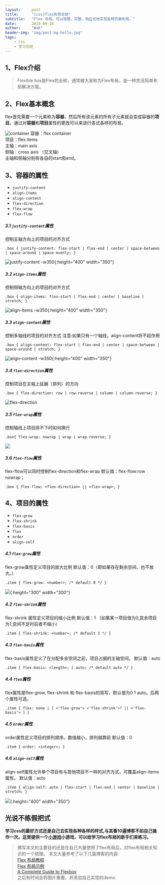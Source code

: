 ```yaml
---
layout:     post
title:      "[css]flex布局总结"
subtitle:   "Flex 布局，可以简便、完整、响应式地实现各种页面布局。"
date:       2018-09-18
author:     "WaK"
header-img: "img/post-bg-hello.jpg"
tags:
    - css
    - 学习总结
---
```


## 1、Flex介绍
>Flexible box是Flex的全称，通常被大家称为Flex布局，是一种灵活简单布局解决方案。

## 2、Flex基本概念
flex首先需要一个元素称为**容器**，然后所有该元素的所有子元素就会变成容器的**项目**。通过对**容器**和**项目**属性的更改可以来进行各式各样的布局。


![container](http://www.ruanyifeng.com/blogimg/asset/2015/bg2015071004.png)
容器：flex container <br> 
项目：flex items <br>
主轴：main axis <br>
侧轴：cross axis （交叉轴）<br>
主轴和侧轴分别有各自的start和end。 <br>

## 3、容器的属性
* `justify-content`
* `align-items`
* `align-content`
* `flex-direction`
* `flex-wrap`
* `flex-flow`

##### 3.1 `justify-content`属性
控制主轴方向上的项目的对齐方式
```
.box { justify-content: flex-start | flex-end | center | space-between | space-around | space-evenly; }
```

![justify-content -w350](https://css-tricks.com/wp-content/uploads/2013/04/justify-content-2.svg){:height="400" width="350"}


##### 3.2 `align-items`属性
控制侧轴方向上的项目的对齐方式
```
.box { align-items: flex-start | flex-end | center | baseline | stretch; }
```

![align-items -w350](https://css-tricks.com/wp-content/uploads/2014/05/align-items.svg){:height="400" width="350"}

##### 3.3 `align-content`属性
控制多轴线时项目的对齐方式
注意:如果只有一个轴线，align-content将不起作用

```
.box { align-content: flex-start | flex-end | center | space-between | space-around | stretch; }
```

![align-content -w350](https://css-tricks.com/wp-content/uploads/2013/04/align-content.svg){:height="400" width="350"}

##### 3.4 `flex-direction`属性
控制项目在主轴上延展（排列）的方向

```
.box { flex-direction: row | row-reverse | column | column-reverse; }
```

![flex-direction](https://css-tricks.com/wp-content/uploads/2013/04/flex-direction2.svg)

##### 3.5 `flex-wrap`属性
控制轴线上项目排不下时如何换行

```
.box{ flex-wrap: nowrap | wrap | wrap-reverse; }
```

![](https://css-tricks.com/wp-content/uploads/2014/05/flex-wrap.svg)

##### 3.6 `flex-flow`属性
flex-flow可以同时控制flex-direction和flex-wrap
默认值：flex-flow:row nowrap；

```
.box { flex-flow: <flex-direction> || <flex-wrap>; }
```

## 4、项目的属性
* `flex-grow`
* `flex-shrink`
* `flex-basis`
* `flex`
* `order`
* `align-self`

##### 4.1 `flex-grow`属性
flex-grow属性定义项目的放大比例
默认值：0（即如果存在剩余空间，也不放大。）
```
.item { flex-grow: <number>; /* default 0 */ }
```

![](https://css-tricks.com/wp-content/uploads/2014/05/flex-grow.svg){:height="300" width="300"}

##### 4.2 `flex-shrink`属性
flex-shrink 属性定义项目的缩小比例
默认值：1 （如果某一项目值为0,其余项目为1,空间不足时前者不缩小）

```
.item { flex-shrink: <number>; /* default 1 */ }
```


##### 4.3 `flex-basis`属性
flex-basis属性定义了在分配多余空间之前，项目占据的主轴空间。
默认值：auto

```
.item { flex-basis: <length>; | auto; /* default auto */ }
```

##### 4.4 `flex`属性
flex属性是flex-grow, flex-shrink 和 flex-basis的简写，默认值为0 1 auto。后两个属性可选。

```
.item { flex: none | [ <'flex-grow'> <'flex-shrink'>? || <'flex-basis'> ] }
```

##### 4.5 `order`属性
order属性定义项目的排列顺序。数值越小，排列越靠前
默认值：0

```
.item { order: <integer>; }
```

##### 4.6 `align-self`属性
align-self属性允许单个项目有与其他项目不一样的对齐方式，可覆盖align-items属性。
默认值：auto

```
.item { align-self: auto | flex-start | flex-end | center | baseline | stretch; }
```

![](https://css-tricks.com/wp-content/uploads/2014/05/align-self.svg){:height="400" width="350"}

## 光说不练假把式
**学习css的最好方式还是自己去实现各种各样的样式,与其看10遍博客不如自己操作一次。这里提供一个[小游戏](http://flexboxfroggy.com/#zh-cn)小游戏，可以给学习flex布局的新手们来练习。**

>撰写本文的主要目的还是在自己大量使用了flex布局后，对flex布局相关知识的一个梳理。
>本文大量参考了以下几篇博客的内容:<br>
>[Flex 布局教程](http://www.ruanyifeng.com/blog/2015/07/flex-grammar.html)<br>
>[Flex 布局示例](http://static.vgee.cn/static/index.html)<br>
>[A Complete Guide to Flexbox](https://css-tricks.com/snippets/css/a-guide-to-flexbox/)<br>
>之后有时间会将图片重置，并添加自己实现的demo





